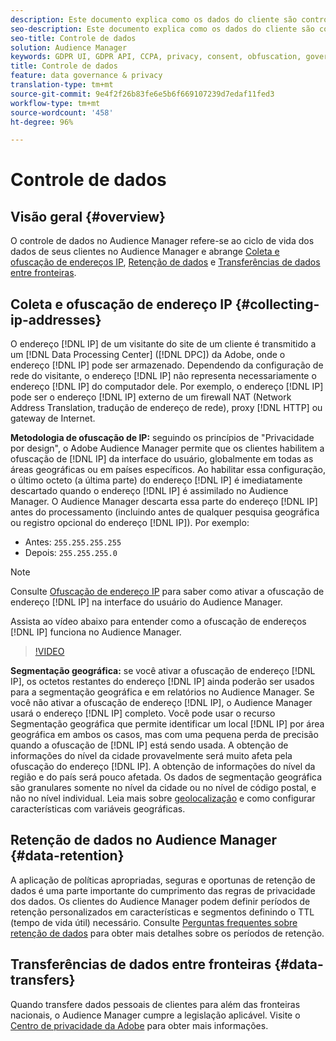 ```yaml
---
description: Este documento explica como os dados do cliente são controlados no Audience Manager.
seo-description: Este documento explica como os dados do cliente são controlados no Audience Manager.
seo-title: Controle de dados
solution: Audience Manager
keywords: GDPR UI, GDPR API, CCPA, privacy, consent, obfuscation, governance
title: Controle de dados
feature: data governance & privacy
translation-type: tm+mt
source-git-commit: 9e4f2f26b83fe6e5b6f669107239d7edaf11fed3
workflow-type: tm+mt
source-wordcount: '458'
ht-degree: 96%

---
```



# Controle de dados

## Visão geral {#overview}

O controle de dados no Audience Manager refere-se ao ciclo de vida dos dados de seus clientes no Audience Manager e abrange [Coleta e ofuscação de endereços IP](data-governance.md#collecting-ip-addresses), [Retenção de dados](data-governance.md#data-retention) e [Transferências de dados entre fronteiras](data-governance.md#data-transfers).

## Coleta e ofuscação de endereço IP {#collecting-ip-addresses}

O endereço [!DNL IP] de um visitante do site de um cliente é transmitido a um [!DNL Data Processing Center] ([!DNL DPC]) da Adobe, onde o endereço [!DNL IP] pode ser armazenado. Dependendo da configuração de rede do visitante, o endereço [!DNL IP] não representa necessariamente o endereço [!DNL IP] do computador dele. Por exemplo, o endereço [!DNL IP] pode ser o endereço [!DNL IP] externo de um firewall NAT (Network Address Translation, tradução de endereço de rede), proxy [!DNL HTTP] ou gateway de Internet.

**Metodologia de ofuscação de IP:** seguindo os princípios de &quot;Privacidade por design&quot;, o Adobe Audience Manager permite que os clientes habilitem a ofuscação de [!DNL IP] da interface do usuário, globalmente em todas as áreas geográficas ou em países específicos. Ao habilitar essa configuração, o último octeto (a última parte) do endereço [!DNL IP] é imediatamente descartado quando o endereço [!DNL IP] é assimilado no Audience Manager. O Audience Manager descarta essa parte do endereço [!DNL IP] antes do processamento (incluindo antes de qualquer pesquisa geográfica ou registro opcional do endereço [!DNL IP]). Por exemplo:

* Antes: `255.255.255.255`
* Depois: `255.255.255.0`

>[!NOTE]
>
>Consulte [Ofuscação de endereço IP](../../features/administration/ip-obfuscation.md) para saber como ativar a ofuscação de endereço [!DNL IP] na interface do usuário do Audience Manager.

Assista ao vídeo abaixo para entender como a ofuscação de endereços [!DNL IP] funciona no Audience Manager.

>[!VIDEO](https://video.tv.adobe.com/v/27218/)

**Segmentação geográfica:** se você ativar a ofuscação de endereço [!DNL IP], os octetos restantes do endereço [!DNL IP] ainda poderão ser usados para a segmentação geográfica e em relatórios no Audience Manager. Se você não ativar a ofuscação de endereço [!DNL IP], o Audience Manager usará o endereço [!DNL IP] completo. Você pode usar o recurso Segmentação geográfica que permite identificar um local [!DNL IP] por área geográfica em ambos os casos, mas com uma pequena perda de precisão quando a ofuscação de [!DNL IP] está sendo usada. A obtenção de informações do nível da cidade provavelmente será muito afeta pela ofuscação do endereço [!DNL IP]. A obtenção de informações do nível da região e do país será pouco afetada. Os dados de segmentação geográfica são granulares somente no nível da cidade ou no nível de código postal, e não no nível individual. Leia mais sobre [geolocalização](../../features/traits/trait-geotarget-keys.md) e como configurar características com variáveis geográficas.

## Retenção de dados no Audience Manager {#data-retention}

A aplicação de políticas apropriadas, seguras e oportunas de retenção de dados é uma parte importante do cumprimento das regras de privacidade dos dados. Os clientes do Audience Manager podem definir períodos de retenção personalizados em características e segmentos definindo o TTL (tempo de vida útil) necessário. Consulte [Perguntas frequentes sobre retenção de dados](../../faq/faq-privacy.md) para obter mais detalhes sobre os períodos de retenção.

## Transferências de dados entre fronteiras {#data-transfers}

Quando transfere dados pessoais de clientes para além das fronteiras nacionais, o Audience Manager cumpre a legislação aplicável. Visite o [Centro de privacidade da Adobe](https://www.adobe.com/br/privacy/eudatatransfers.html) para obter mais informações.